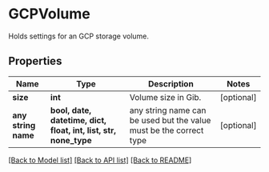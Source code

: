 # GCPVolume

Holds settings for an GCP storage volume.

## Properties
Name | Type | Description | Notes
------------ | ------------- | ------------- | -------------
**size** | **int** | Volume size in Gib. | [optional] 
**any string name** | **bool, date, datetime, dict, float, int, list, str, none_type** | any string name can be used but the value must be the correct type | [optional]

[[Back to Model list]](../README.md#documentation-for-models) [[Back to API list]](../README.md#documentation-for-api-endpoints) [[Back to README]](../README.md)



